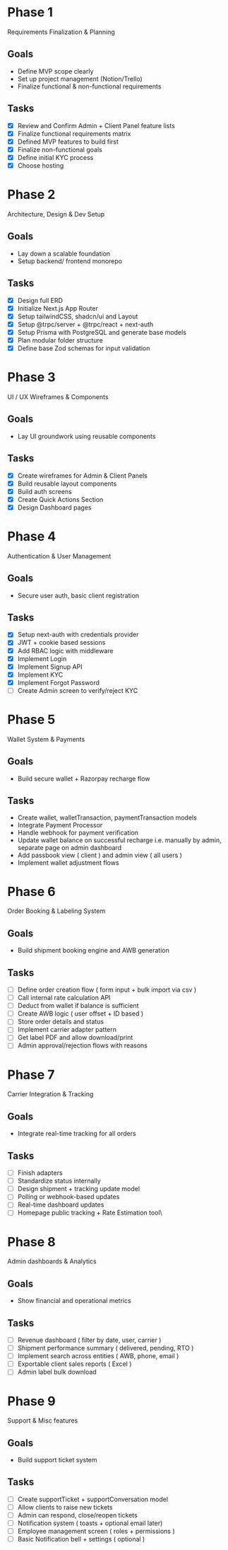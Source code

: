 # Phase 1
Requirements Finalization & Planning

## Goals
- Define MVP scope clearly
- Set up project management (Notion/Trello)
- Finalize functional & non-functional requirements

## Tasks
- [x] Review and Confirm Admin + Client Panel feature lists
- [x] Finalize functional requirements matrix
- [x] Defined MVP features to build first
- [x] Finalize non-functional goals
- [x] Define initial KYC process
- [x] Choose hosting

# Phase 2
Architecture, Design & Dev Setup

## Goals
- Lay down a scalable foundation
- Setup backend/ frontend monorepo

## Tasks
- [x] Design full ERD
- [x] Initialize Next.js App Router
- [x] Setup tailwindCSS, shadcn/ui and Layout
- [x] Setup @trpc/server + @trpc/react + next-auth
- [x] Setup Prisma with PostgreSQL and generate base models
- [x] Plan modular folder structure
- [x] Define base Zod schemas for input validation

# Phase 3
UI / UX Wireframes & Components

## Goals
- Lay UI groundwork using reusable components

## Tasks
- [x] Create wireframes for Admin & Client Panels
- [x] Build reusable layout components
- [x] Build auth screens
- [x] Create Quick Actions Section
- [x] Design Dashboard pages

# Phase 4
Authentication & User Management

## Goals
- Secure user auth, basic client registration

## Tasks
- [x] Setup next-auth with credentials provider
- [x] JWT + cookie based sessions
- [x] Add RBAC logic with middleware
- [x] Implement Login
- [x] Implement Signup API 
- [x] Implement KYC
- [x] Implement Forgot Password
- [ ] Create Admin screen to verify/reject KYC

# Phase 5
Wallet System & Payments

## Goals
- Build secure wallet + Razorpay recharge flow

## Tasks
- Create wallet, walletTransaction, paymentTransaction models
- Integrate Payment Processor
- Handle webhook for payment verification
- Update wallet balance on successful recharge i.e. manually by admin, separate page on admin dashboard
- Add passbook view ( client ) and admin view ( all users )
- Implement wallet adjustment flows

# Phase 6
Order Booking & Labeling System

## Goals
- Build shipment booking engine and AWB generation

## Tasks
- [ ] Define order creation flow ( form input + bulk import via csv )
- [ ] Call internal rate calculation API
- [ ] Deduct from wallet if balance is sufficient
- [ ] Create AWB logic ( user offset + ID based )
- [ ] Store order details and status
- [ ] Implement carrier adapter pattern
- [ ] Get label PDF and allow download/print
- [ ] Admin approval/rejection flows with reasons

# Phase 7
Carrier Integration & Tracking

## Goals
- Integrate real-time tracking for all orders

## Tasks
- [ ] Finish adapters
- [ ] Standardize status internally
- [ ] Design shipment + tracking update model
- [ ] Polling or webhook-based updates
- [ ] Real-time dashboard updates
- [ ] Homepage public tracking + Rate Estimation tool\

# Phase 8
Admin dashboards & Analytics

## Goals
- Show financial and operational metrics

## Tasks
- [ ] Revenue dashboard ( filter by date, user, carrier )
- [ ] Shipment performance summary ( delivered, pending, RTO )
- [ ] Implement search across entities ( AWB, phone, email )
- [ ] Exportable client sales reports ( Excel )
- [ ] Admin label bulk download

# Phase 9
Support & Misc features

## Goals
- Build support ticket system

## Tasks
- [ ] Create supportTicket + supportConversation model
- [ ] Allow clients to raise new tickets
- [ ] Admin can respond, close/reopen tickets
- [ ] Notification system ( toasts + optional email later)
- [ ] Employee management screen ( roles + permissions )
- [ ] Basic Notification bell + settings ( optional )